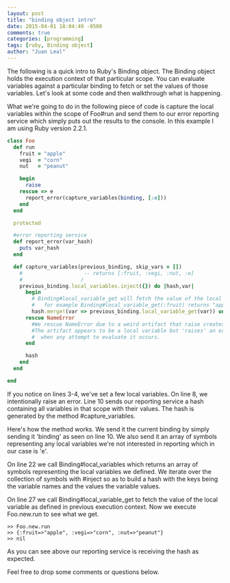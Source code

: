 ```yaml
---
layout: post
title: "binding object intro"
date: 2015-04-01 18:04:49 -0500
comments: true
categories: [programming]
tags: [ruby, Binding object] 
author: "Juan Leal"
---
```


The following is a quick intro to Ruby's Binding object. The Binding object 
holds the execution context of that particular scope. You can evaluate 
variables against a particular binding to fetch or set the values of those
variables. Let's look at some code and then walkthrough what is happening.

What we're going to do in the following piece of code is capture the local
variables within the scope of Foo#run and send them to our error reporting
service which simply puts out the results to the console. In this example I am
using Ruby version 2.2.1.



``` ruby Binding object example
class Foo
  def run
    fruit = "apple"
    vegi  = "corn"
    nut   = "peanut"

    begin
      raise 
    rescue => e
      report_error(capture_variables(binding, [:e]))
    end
  end

  protected

  #error reporting service
  def report_error(var_hash)
    puts var_hash
  end

  def capture_variables(previous_binding, skip_vars = [])
    #                    -- returns [:fruit, :vegi, :nut, :e]
    #                   / 
    previous_binding.local_variables.inject({}) do |hash,var|
      begin
        # Binding#local_variable_get will fetch the value of the local variable
        #   for example Binding#local_variable_get(:fruit) returns "apple"
        hash.merge!(var => previous_binding.local_variable_get(var)) unless skip_vars.include?(var)
      rescue NameError
        #We rescue NameError due to a weird artifact that raise creates.
        #The artifact appears to be a local variable but 'raises' an error
        #  when any attempt to evaluate it occurs.
      end

      hash
    end
  end

end
```

If you notice on lines 3-4, we've set a few local variables. On line 8, we
intentionally raise an error. Line 10 sends our reporting service a hash
containing all variables in that scope with their values. The hash is
generated by the method #capture_variables.

Here's how the method works. We send it the current binding by simply sending it
'binding' as seen on line 10. We also send it an array of symbols representing any local
variables we're not interested in reporting which in our case is 'e'.

On line 22 we call Binding#local_variables which returns an array of symbols
representing the local variables we defined. We iterate over the collection
of symbols with #inject so as to build a hash with the keys being the
variable names and the values the variable values.

On line 27 we call Binding#local_variable_get to fetch the value of the local 
variable as defined in previous execution context. Now we execute Foo.new.run to
see what we get.

``` irb Console Output 
>> Foo.new.run
>> {:fruit=>"apple", :vegi=>"corn", :nut=>"peanut"}
>> nil
```

As you can see above our reporting service is receiving the hash as expected.

Feel free to drop some comments or questions below.

